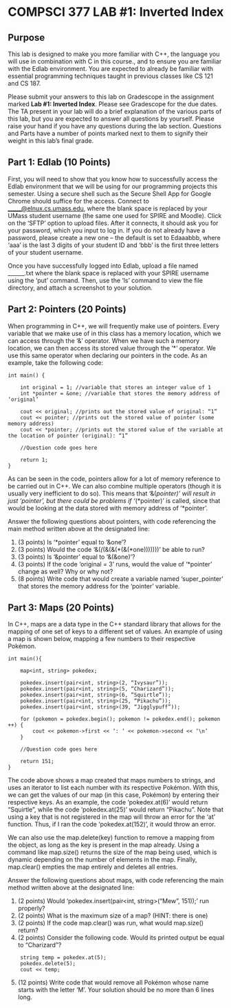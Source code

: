 # COMPSCI 377 LAB #1: Inverted Index

## Purpose
This lab is designed to make you more familiar with C++, the language you will use in combination with C in this course., and to ensure you are familiar with the Edlab environment. You are expected to already be familiar with essential programming techniques taught in previous classes like CS 121 and CS 187.

Please submit your answers to this lab on Gradescope in the assignment marked **Lab #1: Inverted Index**. Please see Gradescope for the due dates. The TA present in your lab will do a brief explanation of the various parts of this lab, but you are expected to answer all questions by yourself. Please raise your hand if you have any questions during the lab section. Questions and Parts have a number of points marked next to them to signify their weight in this lab’s final grade.

## Part 1: Edlab (10 Points)
First, you will need to show that you know how to successfully access the Edlab environment that we will be using for our programming projects this semester. Using a secure shell such as the Secure Shell App for Google Chrome should suffice for the access. Connect to _____@elnux.cs.umass.edu, where the blank space is replaced by your UMass student username (the same one used for SPIRE and Moodle). Click on the ‘SFTP’ option to upload files. After it connects, it should ask you for your password, which you input to log in. If you do not already have a password, please create a new one – the default is set to Edaaabbb, where ‘aaa’ is the last 3 digits of your student ID and ‘bbb’ is the first three letters of your student username.

Once you have successfully logged into Edlab, upload a file named ______.txt where the blank space is replaced with your SPIRE username using the ‘put’ command. Then, use the ‘ls’ command to view the file directory, and attach a screenshot to your solution.

## Part 2: Pointers (20 Points)

When programming in C++, we will frequently make use of pointers. Every variable that we make use of in this class has a memory location, which we can access through the ‘&’ operator. When we have such a memory location, we can then access its stored value through the ‘*’ operator. We use this same operator when declaring our pointers in the code. As an example, take the following code:

```
int main() {

	int original = 1; //variable that stores an integer value of 1
	int *pointer = &one; //variable that stores the memory address of ‘original’

	cout << original; //prints out the stored value of original: “1”
	cout << pointer; //prints out the stored value of pointer (some memory address)
	cout << *pointer; //prints out the stored value of the variable at the location of pointer (original): “1”

	//Question code goes here

	return 1;
}
```

As can be seen in the code, pointers allow for a lot of memory reference to be carried out in C++. We can also combine multiple operators (though it is usually very inefficient to do so). This means that ‘&(*pointer)’ will result in just ‘pointer’, but there could be problems if ‘*(*pointer)’ is called, since that would be looking at the data stored with memory address of ‘*pointer’.

Answer the following questions about pointers, with code referencing the main method written above at the designated line:

1. (3 points) Is ‘*pointer’ equal to ‘&one’?
1. (3 points) Would the code ‘&(*(*(&(&(*(&(*one)))))))’ be able to run?
1. (3 points) Is ‘&pointer’ equal to ‘&(&one)’?
1. (3 points) If the code ‘original = 3’ runs, would the value of ‘*pointer’ change as well? Why or why not?
1. (8 points) Write code that would create a variable named ‘super_pointer’ that stores the memory address for the ‘pointer’ variable.

## Part 3: Maps (20 Points)

In C++, maps are a data type in the C++ standard library that allows for the mapping of one set of keys to a different set of values. An example of using a map is shown below, mapping a few numbers to their respective Pokémon.

```
int main(){

	map<int, string> pokedex;

	pokedex.insert(pair<int, string>(2, “Ivysaur”));
	pokedex.insert(pair<int, string>(5, “Charizard”));
	pokedex.insert(pair<int, string>(6, “Squirtle”));
	pokedex.insert(pair<int, string>(25, “Pikachu”));
	pokedex.insert(pair<int, string>(39, “Jigglypuff”));

	for (pokemon = pokedex.begin(); pokemon != pokedex.end(); pokemon ++) {
		cout << pokemon->first << ‘: ‘ << pokemon->second << ‘\n’
	}

	//Question code goes here

	return 151;
}

```


The code above shows a map created that maps numbers to strings, and uses an iterator to list each number with its respective Pokémon. With this, we can get the values of our map (in this case, Pokémon) by entering their respective keys. As an example, the code ‘pokedex.at(6)’ would return “Squirtle”, while the code ‘pokedex.at(25)’ would return “Pikachu”. Note that using a key that is not registered in the map will throw an error for the ‘at’ function. Thus, if I ran the code ‘pokedex.at(152)’, it would throw an error.

We can also use the map.delete(key) function to remove a mapping from the object, as long as the key is present in the map already. Using a command like map.size() returns the size of the map being used, which is dynamic depending on the number of elements in the map. Finally, map.clear() empties the map entirely and deletes all entries.

Answer the following questions about maps, with code referencing the main method written above at the designated line:
1. (2 points) Would ‘pokedex.insert(pair<int, string>(“Mew”, 151));’ run properly?
1. (2 points) What is the maximum size of a map? (HINT: there is one)
1. (2 points) If the code map.clear() was run, what would map.size() return?
1. (2 points) Consider the following code. Would its printed output be equal to “Charizard”? 
```
	string temp = pokedex.at(5);
	pokedex.delete(5);
	cout << temp;
```
5. (12 points) Write code that would remove all Pokémon whose name starts with the letter ‘M’. Your solution should be no more than 6 lines long.
